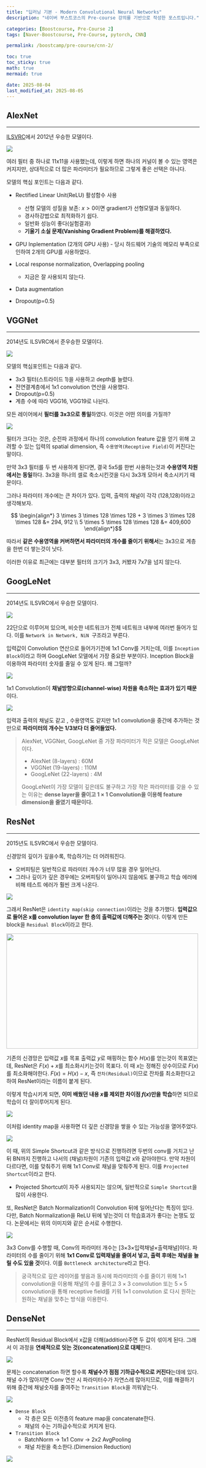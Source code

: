 ```yaml
---
title: "딥러닝 기본 - Modern Convolutional Neural Networks"
description: "네이버 부스트코스의 Pre-course 강의를 기반으로 작성한 포스트입니다."

categories: [Boostcourse, Pre-Course 2]
tags: [Naver-Boostcourse, Pre-Course, pytorch, CNN]

permalink: /boostcamp/pre-course/cnn-2/

toc: true
toc_sticky: true
math: true
mermaid: true

date: 2025-08-04
last_modified_at: 2025-08-05
---
```


## AlexNet
------

[ILSVRC](https://www.image-net.org/challenges/LSVRC/#:~:text=The%20ImageNet%20Large%20Scale%20Visual,image%20classification%20at%20large%20scale.&text=Another%20motivation%20is%20to%20measure,indexing%20for%20retrieval%20and%20annotation.)에서 2012년 우승한 모델이다.

<img src="../assets/img/post/naver-boostcamp/alexNet.png">

여러 필터 중 하나로 11x11을 사용했는데, 이렇게 하면 하나의 커널이 볼 수 있는 영역은 커지지만, 상대적으로 더 많은 파라미터가 필요하므로 그렇게 좋은 선택은 아니다.

모델의 핵심 포인트는 다음과 같다.

- Rectified Linear Unit(ReLU) 활성함수 사용
    - 선형 모델의 성질을 보존: $x>0$이면 gradient가 선형모델과 동일하다.
    - 경사하강법으로 최적화하기 쉽다.
    - 일반화 성능이 좋다(실험결과)
    - **기울기 소실 문제(Vanishing Gradient Problem)를 해결하였다.**

- GPU Inplementation (2개의 GPU 사용) - 당시 하드웨어 기술의 메모리 부족으로 인하여 2개의 GPU를 사용하였다.
- Local response normalization, Overlapping pooling
    - 지금은 잘 사용되지 않는다.
- Data augmentation
- Dropout(p=0.5)

## VGGNet
------

2014년도 ILSVRC에서 준우승한 모델이다.

<img src="https://resources-public-blog.modulabs.co.kr/blog/prd/content/259539/Untitled-2-1.png">

모델의 핵심포인트는 다음과 같다.

- 3x3 필터(스트라이드 1)을 사용하고 depth를 늘렸다.
- 전연결계층에서 1x1 convolution 연산을 사용했다.
- Dropout(p=0.5)
- 계층 수에 따라 VGG16, VGG19로 나뉜다.

모든 레이어에서 **필터를 3x3으로 통일**하였다. 이것은 어떤 의미를 가질까?

<img src="../assets/img/post/naver-boostcamp/vggNet-layer.png">

필터가 크다는 것은, 순전파 과정에서 하나의 convolution feature 값을 얻기 위해 고려할 수 있는 입력의 spatial dimension, 즉 `수용영역(Receptive Field)`이 커진다는 말이다.

만약 3x3 필터를 두 번 사용하게 된다면, 결국 5x5를 한번 사용하는것과 **수용영역 차원에서는 동일**하다. 3x3을 하나의 셀로 축소시킨것을 다시 3x3개 모아서 축소시키기 때문이다.

그러나 파라미터 개수에는 큰 차이가 있다. 입력, 출력의 채널이 각각 (128,128)이라고 생각해보자.

$$
\begin{align*}
3 \times 3 \times 128 \times 128 + 3 \times 3 \times 128 \times 128 &= 294, 912 \\
5 \times 5 \times 128 \times 128 &= 409,600
\end{align*}
​$$
 
따라서 **같은 수용영역을 커버하면서 파라미터의 개수를 줄이기 위해서**는 3x3으로 계층을 한번 더 쌓는것이 낫다.

이러한 이유로 최근에는 대부분 필터의 크기가 3x3, 커봤자 7x7을 넘지 않는다.

## GoogLeNet
------

2014년도 ILSVRC에서 우승한 모델이다.

<img src="https://miro.medium.com/v2/resize:fit:1200/0*q5eMDjUHKqEyo7qY.png">

22단으로 이루어져 있으며, 비슷한 네트워크가 전체 네트워크 내부에 여러번 들어가 있다. 이를 `Network in Network, NiN `구조라고 부른다.

입력값이 Convolution 연산으로 들어가기전에 1x1 Conv를 거치는데, 이를 `Inception Block`이라고 하며 GoogLeNet 모델에서 가장 중요한 부분이다. Inception Block을 이용하여 파라미터 숫자를 줄일 수 있게 된다. 왜 그럴까?

<img src="https://d2l.ai/_images/inception.svg">

1x1 Convolution이 **채널방향으로(channel-wise) 차원을 축소하는 효과가 있기 때문**이다.

<img src="../assets/img/post/naver-boostcamp/inception-block.png">

입력과 출력의 채널도 같고 , 수용영역도 같지만 1x1 convolution을 중간에 추가하는 것만으로 **파라미터의 개수는 1/3보다 더 줄어들었다.**

> AlexNet, VGGNet, GoogLeNet 중 가장 파라미터가 작은 모델은 GoogLeNet이다.
> - AlexNet (8-layers) : 60M
> - VGGNet (19-layers) : 110M
> - GoogLeNet (22-layers) : 4M
>
> GoogLeNet이 가장 모델이 깊은데도 불구하고 가장 작은 파라미터를 갖을 수 있는 이유는 **dense layer을 줄이고 1 $\times$ 1 Convolution을 이용해 feature dimension을 줄였기 때문이다.**

## ResNet
------

2015년도 ILSVRC에서 우승한 모델이다.

신경망의 깊이가 깊을수록, 학습하기는 더 어려워진다.

- 오버피팅은 일반적으로 파라미터 개수가 너무 많을 경우 일어난다.
- 그러나 깊이가 깊은 경우에는 오버피팅이 일어나지 않음에도 불구하고 학습 에러에 비해 테스트 에러가 훨씬 크게 나온다.

<img src="https://miro.medium.com/v2/resize:fit:1032/1*0OqTq1Qa6YpMOUpFMhQ2VA.png">

그래서 ResNet은 `identity map(skip connection)`이라는 것을 추가했다. **입력값으로 들어온 x를 convolution layer 한 층의 출력값에 더해주는 것**이다. 이렇게 만든 block을 `Residual Block`이라고 한다.

<img src="https://towardsdatascience.com/wp-content/uploads/2020/06/1gjoenc3yvXhPMRpoPn4xtA.png" width="500" height="300">

기존의 신경망은 입력값 $x$를 목표 출력값 $y$로 매핑하는 함수 $H(x)$를 얻는것이 목표였는데, ResNet은 $F(x)+x$를 최소화시키는것이 목표다. 이 때 $x$는 정해진 상수이므로 $F(x)$를 최소화해야한다. $F(x) = H(x)-x$, 즉 `잔차(Residual)`이므로 잔차를 최소화한다고 하여 ResNet이라는 이름이 붙게 된다.

이렇게 학습시키게 되면, **이미 배웠던 내용 $x$를 제외한 차이점 $f(x)$만을 학습**하면 되므로 학습이 더 잘이루어지게 된다.

<img src="https://lh4.googleusercontent.com/QOAWjplvdruwvPArIi3OSO22EVIklPiSHz2t-hduDO5Zr3JQb582K4hCjsxvkosZcNGq4dnnqN47LPAbGtDDjvH3o_F-f6bSMcnzpUHDi01DHsqrG0-TnjSk8G3SvgRIBgqzORVz">

이처럼 identity map을 사용하면 더 깊은 신경망을 쌓을 수 있는 가능성을 열어주었다.

<img src="https://d2l.ai/_images/resnet-block.svg">

이 때, 위의 Simple Shortcut과 같은 방식으로 진행하려면 두번의 conv를 거치고 난 뒤 BN까지 진행하고 나서의 (채널)차원이 기존의 입력값 x와 같아야한다. 만약 차원이 다르다면, 이를 맞춰주기 위해 1x1 Conv로 채널을 맞춰주게 된다. 이를 `Projected Shortcut`이라고 한다.

- Projected Shortcut이 자주 사용되지는 않으며, 일반적으로 `Simple Shortcut`을 많이 사용한다.

또, ResNet은 Batch Normalization이 Convolution 뒤에 일어난다는 특징이 있다. 다만, Batch Normalization을 ReLU 뒤에 넣는것이 더 학습효과가 좋다는 논쟁도 있다. 논문에서는 위의 이미지와 같은 순서로 수행한다.

<img src="../assets/img/post/naver-boostcamp/bottleneck.png">

3x3 Conv를 수행할 때, Conv의 파라미터 개수는 [3$\times$3$\times$입력채널$\times$출력채널]이다. 파라미터의 수를 줄이기 위해 **1x1 Conv로 입력채널을 줄여서 넣고, 출력 후에는 채널을 늘릴 수도 있을 것**이다. 이를 `Bottleneck architecture`라고 한다.

> 궁극적으로 깊은 레이어를 쌓음과 동시에 파라미터의 수를 줄이기 위해 $1\times$1 convolution을 이용해 채널의 수를 줄이고 $3\times3$ convolution 또는 $5\times5$ convolution을 통해 receptive field를 키워 $1\times$1 convolution 로 다시 원하는 원하는 채널을 맞추는 방식을 이용한다.

## DenseNet
------

ResNet의 Residual Block에서 x값을 더해(addition)주면 두 값이 섞이게 된다. 그래서 이 과정을 **연쇄적으로 잇는 것(concatenation)으로 대체**한다.

<img src="https://d2l.ai/_images/densenet-block.svg">

문제는 concatenation 하면 할수록 **채널수가 점점 기하급수적으로 커진다**는데에 있다. 채널 수가 많아지면 Conv 연산 시 파라미터수가 자연스레 많아지므로, 이를 해결하기 위해 중간에 채널숫자를 줄여주는 `Transition Block`을 끼워넣는다.

<img src="../assets/img/post/naver-boostcamp/densenet.png">

- `Dense Block`
    - 각 층은 모든 이전층의 feature map을 concatenate한다.
    - 채널의 수는 기하급수적으로 커지게 된다.
- `Transition Block`
    - BatchNorm &rarr; 1x1 Conv &rarr; 2x2 AvgPooling
    - 채널 차원을 축소한다.(Dimension Reduction)

<img src="../assets/img/post/naver-boostcamp/dense-net.png">